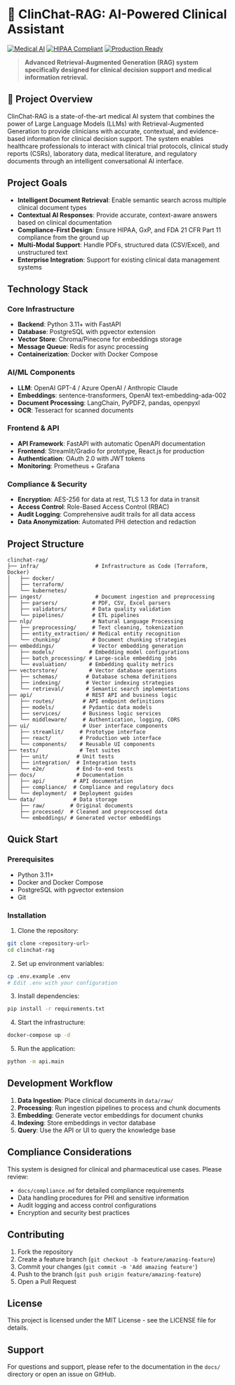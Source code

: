 # 🏥 ClinChat-RAG: AI-Powered Clinical Assistant

[![Medical AI](https://img.shields.io/badge/Medical-AI%20System-blue.svg)](https://github.com/your-org/clinchat-rag)
[![HIPAA Compliant](https://img.shields.io/badge/HIPAA-Compliant-green.svg)](./docs/compliance/HIPAA_COMPLIANCE.md)
[![Production Ready](https://img.shields.io/badge/Production-Ready-brightgreen.svg)](./docs/deployment/PRODUCTION_DEPLOYMENT.md)

> **Advanced Retrieval-Augmented Generation (RAG) system specifically designed for clinical decision support and medical information retrieval.**

## 🎯 Project Overview

ClinChat-RAG is a state-of-the-art medical AI system that combines the power of Large Language Models (LLMs) with Retrieval-Augmented Generation to provide clinicians with accurate, contextual, and evidence-based information for clinical decision support. The system enables healthcare professionals to interact with clinical trial protocols, clinical study reports (CSRs), laboratory data, medical literature, and regulatory documents through an intelligent conversational AI interface.

## Project Goals

- **Intelligent Document Retrieval**: Enable semantic search across multiple clinical document types
- **Contextual AI Responses**: Provide accurate, context-aware answers based on clinical documentation
- **Compliance-First Design**: Ensure HIPAA, GxP, and FDA 21 CFR Part 11 compliance from the ground up
- **Multi-Modal Support**: Handle PDFs, structured data (CSV/Excel), and unstructured text
- **Enterprise Integration**: Support for existing clinical data management systems

## Technology Stack

### Core Infrastructure
- **Backend**: Python 3.11+ with FastAPI
- **Database**: PostgreSQL with pgvector extension
- **Vector Store**: Chroma/Pinecone for embeddings storage
- **Message Queue**: Redis for async processing
- **Containerization**: Docker with Docker Compose

### AI/ML Components
- **LLM**: OpenAI GPT-4 / Azure OpenAI / Anthropic Claude
- **Embeddings**: sentence-transformers, OpenAI text-embedding-ada-002
- **Document Processing**: LangChain, PyPDF2, pandas, openpyxl
- **OCR**: Tesseract for scanned documents

### Frontend & API
- **API Framework**: FastAPI with automatic OpenAPI documentation
- **Frontend**: Streamlit/Gradio for prototype, React.js for production
- **Authentication**: OAuth 2.0 with JWT tokens
- **Monitoring**: Prometheus + Grafana

### Compliance & Security
- **Encryption**: AES-256 for data at rest, TLS 1.3 for data in transit
- **Access Control**: Role-Based Access Control (RBAC)
- **Audit Logging**: Comprehensive audit trails for all data access
- **Data Anonymization**: Automated PHI detection and redaction

## Project Structure

```
clinchat-rag/
├── infra/                  # Infrastructure as Code (Terraform, Docker)
│   ├── docker/
│   ├── terraform/
│   └── kubernetes/
├── ingest/                 # Document ingestion and preprocessing
│   ├── parsers/           # PDF, CSV, Excel parsers
│   ├── validators/        # Data quality validation
│   └── pipelines/         # ETL pipelines
├── nlp/                   # Natural Language Processing
│   ├── preprocessing/     # Text cleaning, tokenization
│   ├── entity_extraction/ # Medical entity recognition
│   └── chunking/          # Document chunking strategies
├── embeddings/            # Vector embedding generation
│   ├── models/           # Embedding model configurations
│   ├── batch_processing/ # Large-scale embedding jobs
│   └── evaluation/       # Embedding quality metrics
├── vectorstore/          # Vector database operations
│   ├── schemas/         # Database schema definitions
│   ├── indexing/        # Vector indexing strategies
│   └── retrieval/       # Semantic search implementations
├── api/                 # REST API and business logic
│   ├── routes/         # API endpoint definitions
│   ├── models/         # Pydantic data models
│   ├── services/       # Business logic services
│   └── middleware/     # Authentication, logging, CORS
├── ui/                 # User interface components
│   ├── streamlit/     # Prototype interface
│   ├── react/         # Production web interface
│   └── components/    # Reusable UI components
├── tests/             # Test suites
│   ├── unit/         # Unit tests
│   ├── integration/  # Integration tests
│   └── e2e/          # End-to-end tests
├── docs/             # Documentation
│   ├── api/         # API documentation
│   ├── compliance/  # Compliance and regulatory docs
│   └── deployment/  # Deployment guides
└── data/            # Data storage
    ├── raw/        # Original documents
    ├── processed/  # Cleaned and preprocessed data
    └── embeddings/ # Generated vector embeddings
```

## Quick Start

### Prerequisites
- Python 3.11+
- Docker and Docker Compose
- PostgreSQL with pgvector extension
- Git

### Installation

1. Clone the repository:
```bash
git clone <repository-url>
cd clinchat-rag
```

2. Set up environment variables:
```bash
cp .env.example .env
# Edit .env with your configuration
```

3. Install dependencies:
```bash
pip install -r requirements.txt
```

4. Start the infrastructure:
```bash
docker-compose up -d
```

5. Run the application:
```bash
python -m api.main
```

## Development Workflow

1. **Data Ingestion**: Place clinical documents in `data/raw/`
2. **Processing**: Run ingestion pipelines to process and chunk documents
3. **Embedding**: Generate vector embeddings for document chunks
4. **Indexing**: Store embeddings in vector database
5. **Query**: Use the API or UI to query the knowledge base

## Compliance Considerations

This system is designed for clinical and pharmaceutical use cases. Please review:
- `docs/compliance.md` for detailed compliance requirements
- Data handling procedures for PHI and sensitive information
- Audit logging and access control configurations
- Encryption and security best practices

## Contributing

1. Fork the repository
2. Create a feature branch (`git checkout -b feature/amazing-feature`)
3. Commit your changes (`git commit -m 'Add amazing feature'`)
4. Push to the branch (`git push origin feature/amazing-feature`)
5. Open a Pull Request

## License

This project is licensed under the MIT License - see the LICENSE file for details.

## Support

For questions and support, please refer to the documentation in the `docs/` directory or open an issue on GitHub.